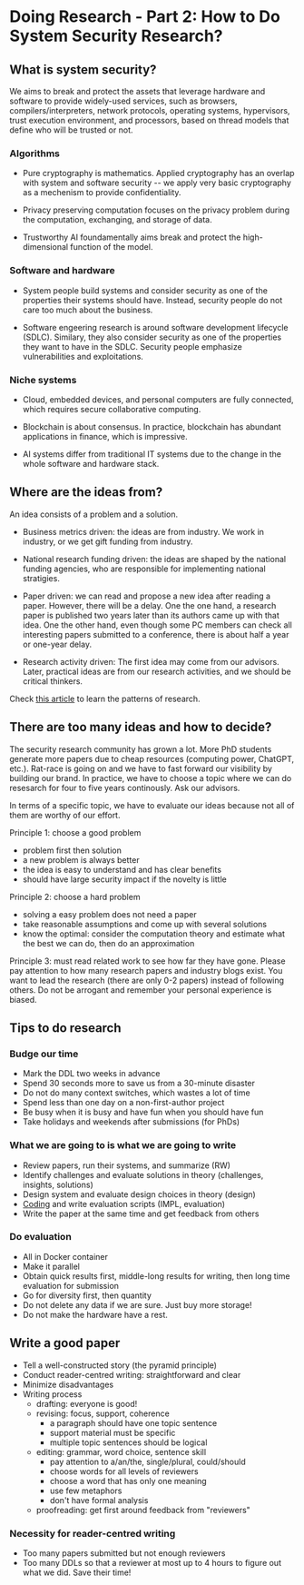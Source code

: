 # Doing Research - Part 2: How to Do System Security Research?

## What is system security?

We aims to break and protect the assets that leverage hardware and software to
provide widely-used services, such as browsers, compilers/interpreters, network
protocols, operating systems, hypervisors, trust execution environment, and
processors, based on thread models that define who will be trusted or not.

<!-- more -->

### Algorithms

- Pure cryptography is mathematics. Applied cryptography has an overlap with
system and software security -- we apply very basic cryptography as a mechenism
to provide confidentiality.

- Privacy preserving computation focuses on the privacy problem during the
computation, exchanging, and storage of data.

- Trustworthy AI foundamentally aims break and protect the high-dimensional
function of the model.

### Software and hardware

- System people build systems and consider security as one of the properties
their systems should have. Instead, security people do not care too much about
the business.

- Software engeering research is around software development lifecycle (SDLC).
Similary, they also consider security as one of the properties they want to have
in the SDLC. Security people emphasize vulnerabilities and exploitations.

### Niche systems

- Cloud, embedded devices, and personal computers are fully connected, which
requires secure collaborative computing.

- Blockchain is about consensus. In practice, blockchain has abundant
applications in finance, which is impressive.

- AI systems differ from traditional IT systems due to the change in the whole
software and hardware stack.

## Where are the ideas from?

An idea consists of a problem and a solution.

- Business metrics driven: the ideas are from industry. We work in industry, or
we get gift funding from industry.

- National research funding driven: the ideas are shaped by the national funding
agencies, who are responsible for implementing national stratigies.

- Paper driven: we can read and propose a new idea after reading a paper.
However, there will be a delay. One the one hand, a research paper is published
two years later than its authors came up with that idea. One the other hand,
even though some PC members can check all interesting papers submitted to a
conference, there is about half a year or one-year delay.

- Research activity driven: The first idea may come from our advisors.  Later,
practical ideas are from our research activities, and we should be critical
thinkers.

Check [this
article](https://medium.com/digital-diplomacy/how-to-look-for-ideas-in-computer-science-research-7a3fa6f4696f)
to learn the patterns of research. 

## There are too many ideas and how to decide?

The security research community has grown a lot. More PhD students generate more
papers due to cheap resources (computing power, ChatGPT, etc.). Rat-race is
going on and we have to fast forward our visibility by building our brand. In
practice, we have to choose a topic where we can do resesarch for four to five
years continously. Ask our advisors.

In terms of a specific topic, we have to evaluate our ideas because not all of
them are worthy of our effort.

Principle 1: choose a good problem

- problem first then solution
- a new problem is always better
- the idea is easy to understand and has clear benefits
- should have large security impact if the novelty is little

Principle 2: choose a hard problem

- solving a easy problem does not need a paper
- take reasonable assumptions and come up with several solutions
- know the optimal: consider the computation theory and estimate what the best
we can do, then do an approximation

Principle 3: must read related work to see how far they have gone. Please pay
attention to how many research papers and industry blogs exist. You want to lead
the research (there are only 0-2 papers) instead of following others. Do not be
arrogant and remember your personal experience is biased.

## Tips to do research

### Budge our time

- Mark the DDL two weeks in advance
- Spend 30 seconds more to save us from a 30-minute disaster
- Do not do many context switches, which wastes a lot of time
- Spend less than one day on a non-first-author project
- Be busy when it is busy and have fun when you should have fun
- Take holidays and weekends after submissions (for PhDs)

### What we are going to is what we are going to write

- Review papers, run their systems, and summarize (RW)
- Identify challenges and evaluate solutions in theory (challenges, insights, solutions)
- Design system and evaluate design choices in theory (design)
- [Coding](p5-Summary-Research-SE.md) and write evaluation scripts (IMPL, evaluation)
- Write the paper at the same time and get feedback from others

### Do evaluation

- All in Docker container
- Make it parallel
- Obtain quick results first, middle-long results for writing, then long time evaluation for submission
- Go for diversity first, then quantity
- Do not delete any data if we are sure. Just buy more storage!
- Do not make the hardware have a rest.

## Write a good paper

- Tell a well-constructed story (the pyramid principle)
- Conduct reader-centred writing: straightforward and clear
- Minimize disadvantages
- Writing process
    + drafting: everyone is good!
    + revising: focus, support, coherence
        - a paragraph should have one topic sentence
        - support material must be specific
        - multiple topic sentences should be logical
    + editing: grammar, word choice, sentence skill
        + pay attention to a/an/the, single/plural, could/should
        + choose words for all levels of reviewers
        + choose a word that has only one meaning
        + use few metaphors
        + don't have formal analysis
    + proofreading: get first around feedback from "reviewers"

### Necessity for reader-centred writing

- Too many papers submitted but not enough reviewers
- Too many DDLs so that a reviewer at most up to 4 hours to figure out what we
did. Save their time!
